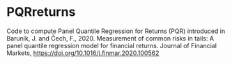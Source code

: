 # PQRreturns
Code to compute Panel Quantile Regression for Returns (PQR) introduced in Baruník, J. and Čech, F., 2020. Measurement of common risks in tails: A panel quantile regression model for financial returns. Journal of Financial Markets, https://doi.org/10.1016/j.finmar.2020.100562
